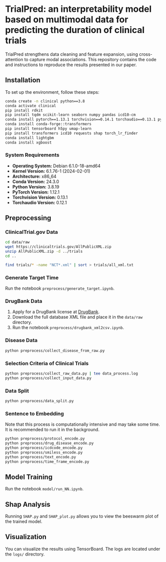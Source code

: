 # TrialPred: an interpretability model based on multimodal data for predicting the duration of clinical trials

TrialPred strengthens data cleaning and feature expansion, using cross-attention to capture modal associations. This repository contains the code and instructions to reproduce the results presented in our paper.


## Installation

To set up the environment, follow these steps:

```bash
conda create -n clinical python==3.8
conda activate clinical
pip install rdkit
pip install tqdm scikit-learn seaborn numpy pandas icd10-cm
conda install pytorch==1.13.1 torchvision==0.14.1 torchaudio==0.13.1 pytorch-cuda=11.7 -c pytorch -c nvidia
conda install conda-forge::transformers
pip install tensorboard h5py umap-learn
pip install transformers icd10 requests shap torch_lr_finder
conda install lightgbm
conda install xgboost
```

### System Requirements

- **Operating System:** Debian 6.1.0-18-amd64
- **Kernel Version:** 6.1.76-1 (2024-02-01)
- **Architecture:** x86_64
- **Conda Version:** 24.3.0
- **Python Version:** 3.8.19
- **PyTorch Version:** 1.12.1
- **Torchvision Version:** 0.13.1
- **Torchaudio Version:** 0.12.1

## Preprocessing

### ClinicalTrial.gov Data

```bash
cd data/raw
wget https://clinicaltrials.gov/AllPublicXML.zip
unzip AllPublicXML.zip -d ../trials
cd ..

find trials/* -name "NCT*.xml" | sort > trials/all_xml.txt
```

### Generate Target Time

Run the notebook `preprocess/generate_target.ipynb`.

### DrugBank Data

1. Apply for a DrugBank license at [DrugBank](https://go.drugbank.com/releases/latest).
2. Download the full database XML file and place it in the `data/raw` directory.
3. Run the notebook `preprocess/drugbank_xml2csv.ipynb`.

### Disease Data

```bash
python preprocess/collect_disease_from_raw.py
```

### Selection Criteria of Clinical Trials

```bash
python preprocess/collect_raw_data.py | tee data_process.log
python preprocess/collect_input_data.py
```

### Data Split

```bash
python preprocess/data_split.py
```

### Sentence to Embedding

Note that this process is computationally intensive and may take some time. It is recommended to run it in the background.

```bash
python preprocess/protocol_encode.py
python preprocess/drug_disease_encode.py
python preprocess/icdcode_encode.py
python preprocess/smiless_encode.py
python preprocess/text_encode.py
python preprocess/time_frame_encode.py
```

## Model Training

Run the notebook `model/run_NN.ipynb`.

## Shap Analysis

Running `SHAP.py` and `SHAP_plot.py` allows you to view the beeswarm plot of the trained model.

## Visualization

You can visualize the results using TensorBoard. The logs are located under the `logs/` directory.

